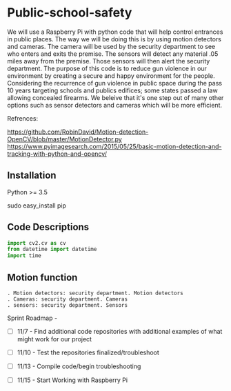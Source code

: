 # Public-school-safety
We will use a Raspberry Pi with python code that will help control entrances in public places. The way we will be doing this is by using motion detectors and cameras. The camera will be used by the security department to see who enters and exits the premise. The sensors will detect any material .05 miles away from the premise. Those sensors will then alert the security department. The purpose of this code is to reduce gun violence in our environment by creating a secure and happy environment for the people. 
Considering the recurrence of gun violence in public space during the pass 10 years targeting schools and publics edifices; some states passed a law allowing concealed firearms. We beleive that it's one step out of many other options such as sensor detectors and cameras which will be more efficient. 

Refrences:

https://github.com/RobinDavid/Motion-detection-OpenCV/blob/master/MotionDetector.py
https://www.pyimagesearch.com/2015/05/25/basic-motion-detection-and-tracking-with-python-and-opencv/

## Installation 

Python >= 3.5

sudo easy_install pip
## Code Descriptions
```python
import cv2.cv as cv
from datetime import datetime
import time
```

 
## Motion function
 
    . Motion detectors: security department. Motion detectors
    . Cameras: security department. Cameras 
    . sensors: security department. Sensors

Sprint Roadmap - 


- [ ] 11/7 - Find additional code repositories with additional examples of what might work for our project
- [ ] 11/10 - Test the repositories finalized/troubleshoot
- [ ] 11/13 - Compile code/begin troubleshooting
- [ ] 11/15 - Start Working with Raspberry Pi

